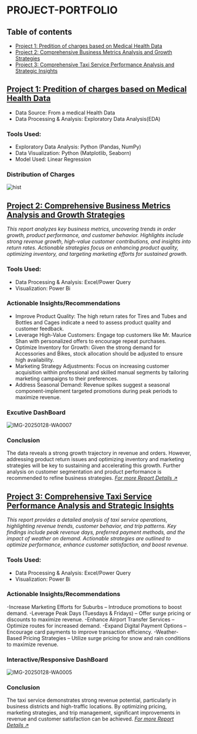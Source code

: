 # PROJECT-PORTFOLIO


## Table of contents
- [Project 1: Predition of charges based on Medical Health Data](#Project-1:-Predition-of-charges-based-on-Medical-Health-Data)
- [Project 2:  Comprehensive Business Metrics Analysis and Growth Strategies](#Project-2:-Comprehensive-Business-Metrics-Analysis-and-Growth-Strategies)
- [Project 3:  Comprehensive Taxi Service Performance Analysis and Strategic Insights](#Project-3:-Comprehensive-Taxi-Service-Performance-Analysis-and-Strategic-Insights)


## [Project 1: Predition of charges based on Medical Health Data](https://github.com/DGideonnene/Medical-ML)
* Data Source: From a medical Health Data
* Data Processing & Analysis: Exploratory Data Analysis(EDA)

### Tools Used:
- Exploratory Data Analysis: Python (Pandas, NumPy)
- Data Visualization: Python (Matplotlib, Seaborn)
- Model Used: Linear Regression

### Distribution of Charges
![hist](https://github.com/user-attachments/assets/da3055a6-3a68-4de2-9db7-0213d8454cf4)

## [Project 2:  Comprehensive Business Metrics Analysis and Growth Strategies](https://github.com/DGideonnene/Business-Metrics-Analysis-and-Growth-Strategies)
*This report analyzes key business metrics, uncovering trends in order growth, product performance, and customer behavior. Highlights include strong revenue growth, high-value customer contributions, and insights into return rates. Actionable strategies focus on enhancing product quality, optimizing inventory, and targeting marketing efforts for sustained growth.*

### Tools Used:
- Data Processing & Analysis: Excel/Power Query
- Visualization: Power Bi

### Actionable Insights/Recommendations
- Improve Product Quality: The high return rates for Tires and Tubes and Bottles and Cages indicate a need to assess product quality and customer feedback.
- Leverage High-Value Customers: Engage top customers like Mr. Maurice Shan with personalized offers to encourage repeat purchases.
- Optimize Inventory for Growth: Given the strong demand for Accessories and Bikes, stock allocation should be adjusted to ensure high availability.
- Marketing Strategy Adjustments: Focus on increasing customer acquisition within professional and skilled manual segments by tailoring marketing campaigns to their preferences.
- Address Seasonal Demand: Revenue spikes suggest a seasonal component-implement targeted promotions during peak periods to maximize revenue.

### Excutive DashBoard
![IMG-20250128-WA0007](https://github.com/user-attachments/assets/6d136019-b35d-492b-a244-9daf1af84689)

### Conclusion
The data reveals a strong growth trajectory in revenue and orders. However, addressing product return issues and optimizing inventory and marketing strategies will be key to sustaining and accelerating this growth. Further analysis on customer segmentation and product performance is recommended to refine business strategies.
*[For more Report Details ↗️](https://github.com/DGideonnene/Medical-ML)*


## [Project 3:  Comprehensive Taxi Service Performance Analysis and Strategic Insights](https://github.com/DGideonnene/Analysis-on-Taxi-Organization)
*This report provides a detailed analysis of taxi service operations, highlighting revenue trends, customer behavior, and trip patterns. Key findings include peak revenue days, preferred payment methods, and the impact of weather on demand. Actionable strategies are outlined to optimize performance, enhance customer satisfaction, and boost revenue.*

### Tools Used:
- Data Processing & Analysis: Excel/Power Query
- Visualization: Power Bi

### Actionable Insights/Recommendations
-Increase Marketing Efforts for Suburbs – Introduce promotions to boost demand.
-Leverage Peak Days (Tuesdays & Fridays) – Offer surge pricing or discounts to maximize revenue.
-Enhance Airport Transfer Services – Optimize routes for increased demand.
-Expand Digital Payment Options – Encourage card payments to improve transaction efficiency.
-Weather-Based Pricing Strategies – Utilize surge pricing for snow and rain conditions to maximize revenue.

### Interactive/Responsive DashBoard
![IMG-20250128-WA0005](https://github.com/user-attachments/assets/51d82064-edf2-4cba-9983-6f27e95fca39)

### Conclusion
The taxi service demonstrates strong revenue potential, particularly in business districts and high-traffic locations. By optimizing pricing, marketing strategies, and trip management, significant improvements in revenue and customer satisfaction can be achieved.
*[For more Report Details ↗️](https://github.com/DGideonnene/Medical-ML)*
